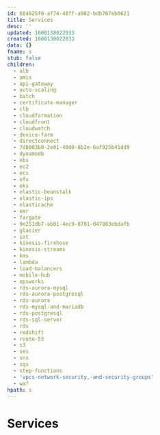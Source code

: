 ```yaml
---
id: 684025f0-af74-48ff-a902-bdb787eb0621
title: Services
desc: ''
updated: 1600138022033
created: 1600138022033
data: {}
fname: s
stub: false
children:
  - alb
  - amis
  - api-gateway
  - auto-scaling
  - batch
  - certificate-manager
  - clb
  - cloudformation
  - cloudfront
  - cloudwatch
  - device-farm
  - directconnect
  - 7d8003b8-2e01-40d0-8b2e-6af925b41dd9
  - dynamodb
  - ebs
  - ec2
  - ecs
  - efs
  - eks
  - elastic-beanstalk
  - elastic-ips
  - elasticache
  - emr
  - fargate
  - 9e251db7-ab01-4ec9-8791-047883ebdafb
  - glacier
  - iot
  - kinesis-firehose
  - kinesis-streams
  - kms
  - lambda
  - load-balancers
  - mobile-hub
  - opsworks
  - rds-aurora-mysql
  - rds-aurora-postgresql
  - rds-aurora
  - rds-mysql-and-mariadb
  - rds-postgresql
  - rds-sql-server
  - rds
  - redshift
  - route-53
  - s3
  - ses
  - sns
  - sqs
  - step-functions
  - 'vpcs-network-security,-and-security-groups'
  - waf
hpath: s
---
```

# Services
